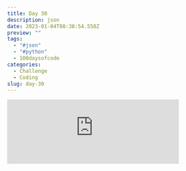 ```yaml
---
title: Day 30
description: json
date: 2023-01-04T08:38:54.558Z
preview: ""
tags:
  - "#json"
  - "#python"
  - 100daysofcode
categories:
  - Challenge
  - Coding
slug: day-30
---
```

<iframe src="https://mastodontech.de/@larnius/109632312510917399/embed" class="mastodon-embed" style="max-width: 100%; border: 0" width="400" allowfullscreen="allowfullscreen"></iframe><script src="https://mastodontech.de/embed.js" async="async"></script>